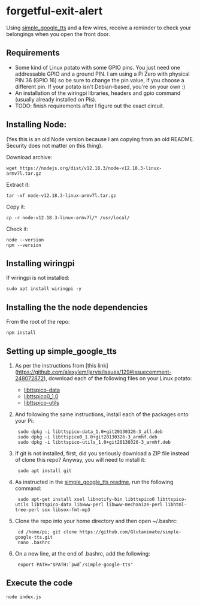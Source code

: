 # forgetful-exit-alert

Using [simple_google_tts](https://github.com/Glutanimate/simple-google-tts) and a few wires,
receive a reminder to check your belongings when you open the front door.


Requirements
------------

- Some kind of Linux potato with some GPIO pins. You just need one addressable GPIO and a ground PIN. I am using a Pi Zero with physical PIN 36 (GPIO 16) so be sure to change the pin value, if you choose a different pin. If your potato isn't Debian-based, you're on your own :)
- An installation of the wiringpi libraries, headers and gpio command (usually already installed on Pis).
- TODO: finish requirements after I figure out the exact circuit.


Installing Node:
----------------
(Yes this is an old Node version because I am copying from an old README. Security does not matter on this thing).

Download archive:
    
    wget https://nodejs.org/dist/v12.18.3/node-v12.18.3-linux-armv7l.tar.gz

Extract it:
    
    tar -xf node-v12.18.3-linux-armv7l.tar.gz

Copy it:
    
    cp -r node-v12.18.3-linux-armv7l/* /usr/local/

Check it:
    
    node --version
    npm --version


Installing wiringpi
-------------------
If wiringpi is not installed:

    sudo apt install wiringpi -y


Installing the the node dependencies
------------------------------------
From the root of the repo:

    npm install

Setting up simple_google_tts
----------------------------
1) As per the instructions from [this link] (https://github.com/alexylem/jarvis/issues/129#issuecomment-248072872), download each of the following files on your Linux potato:
    - [libttspico-data](http://ftp.fr.debian.org/debian/pool/non-free/s/svox/libttspico-data_1.0+git20130326-3_all.deb)
    - [libttspico0_1.0](http://ftp.fr.debian.org/debian/pool/non-free/s/svox/libttspico0_1.0+git20130326-3_armhf.deb)
    - [libttspico-utils](http://ftp.fr.debian.org/debian/pool/non-free/s/svox/libttspico-utils_1.0+git20130326-3_armhf.deb)

2) And following the same instructions, install each of the packages onto your Pi:

        sudo dpkg -i libttspico-data_1.0+git20130326-3_all.deb
        sudo dpkg -i libttspico0_1.0+git20130326-3_armhf.deb
        sudo dpkg -i libttspico-utils_1.0+git20130326-3_armhf.deb

3) If git is not installed, first, did you seriously download a ZIP file instead of clone this repo? Anyway, you will need to install it:

        sudo apt install git

4) As instructed in the [simple_google_tts readme](https://github.com/glutanimate/simple-google-tts), run the following command:

        sudo apt-get install xsel libnotify-bin libttspico0 libttspico-utils libttspico-data libwww-perl libwww-mechanize-perl libhtml-tree-perl sox libsox-fmt-mp3

5) Clone the repo into your home directory and then open ~/.bashrc:

        cd /home/pi; git clone https://github.com/Glutanimate/simple-google-tts.git
        nano .bashrc

6) On a new line, at the end of .bashrc, add the following:

        export PATH="$PATH:`pwd`/simple-google-tts"


Execute the code
-----------------

    node index.js
